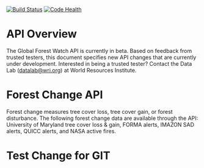 [![Build Status](https://travis-ci.org/wri/gfw-api.svg?branch=feature%2Fv1)](https://travis-ci.org/wri/gfw-api) [![Code Health](https://landscape.io/github/wri/gfw-api/feature/v1/landscape.png)](https://landscape.io/github/wri/gfw-api/feature/v1)

# API Overview

The Global Forest Watch API is currently in beta. Based on feedback from trusted testers, this document specifies new API changes that are currently under development. Interested in being a trusted tester? Contact the Data Lab (datalab@wri.org) at World Resources Institute. 

# Forest Change API

Forest change measures tree cover loss, tree cover gain, or forest disturbance. The following forest change data are available through the API: University of Maryland tree cover loss & gain, FORMA alerts, IMAZON SAD alerts, QUICC alerts, and NASA active fires.

# Test Change for GIT 
